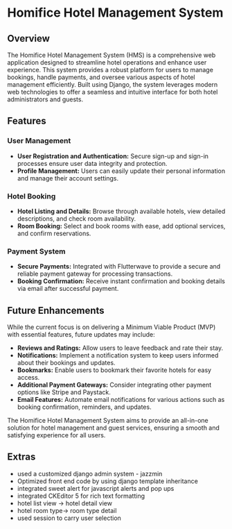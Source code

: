 # Homifice Hotel Management System

## Overview

The Homifice Hotel Management System (HMS) is a comprehensive web application designed to streamline hotel operations and enhance user experience. This system provides a robust platform for users to manage bookings, handle payments, and oversee various aspects of hotel management efficiently. Built using Django, the system leverages modern web technologies to offer a seamless and intuitive interface for both hotel administrators and guests.

## Features

### User Management
- **User Registration and Authentication:** Secure sign-up and sign-in processes ensure user data integrity and protection.
- **Profile Management:** Users can easily update their personal information and manage their account settings.

### Hotel Booking
- **Hotel Listing and Details:** Browse through available hotels, view detailed descriptions, and check room availability.
- **Room Booking:** Select and book rooms with ease, add optional services, and confirm reservations.

### Payment System
- **Secure Payments:** Integrated with Flutterwave to provide a secure and reliable payment gateway for processing transactions.
- **Booking Confirmation:** Receive instant confirmation and booking details via email after successful payment.

## Future Enhancements
While the current focus is on delivering a Minimum Viable Product (MVP) with essential features, future updates may include:
- **Reviews and Ratings:** Allow users to leave feedback and rate their stay.
- **Notifications:** Implement a notification system to keep users informed about their bookings and updates.
- **Bookmarks:** Enable users to bookmark their favorite hotels for easy access.
- **Additional Payment Gateways:** Consider integrating other payment options like Stripe and Paystack.
- **Email Features:** Automate email notifications for various actions such as booking confirmation, reminders, and updates.

The Homifice Hotel Management System aims to provide an all-in-one solution for hotel management and guest services, ensuring a smooth and satisfying experience for all users.


## Extras
- used a customized django admin system - jazzmin
- Optimized front end code by using django template inheritance
- integrated sweet alert for javascript alerts and pop ups
- integrated CKEditor 5 for rich text formatting 
- hotel list view -> hotel detail view
- hotel room type-> room type detail
- used session to carry user selection 